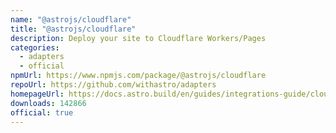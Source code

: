 ```yaml
---
name: "@astrojs/cloudflare"
title: "@astrojs/cloudflare"
description: Deploy your site to Cloudflare Workers/Pages
categories:
  - adapters
  - official
npmUrl: https://www.npmjs.com/package/@astrojs/cloudflare
repoUrl: https://github.com/withastro/adapters
homepageUrl: https://docs.astro.build/en/guides/integrations-guide/cloudflare/
downloads: 142866
official: true
---
```

